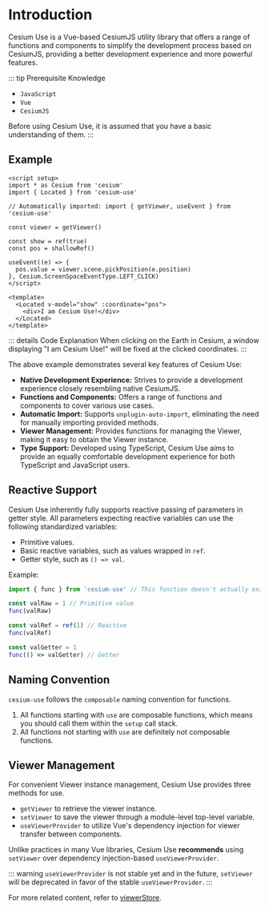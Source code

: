 # Introduction

Cesium Use is a Vue-based CesiumJS utility library that offers a range of functions and components to simplify the development process based on CesiumJS, providing a better development experience and more powerful features.

::: tip Prerequisite Knowledge

- `JavaScript`
- `Vue`
- `CesiumJS`

Before using Cesium Use, it is assumed that you have a basic understanding of them.
:::

## Example

```vue {5,7,12,18-20}
<script setup>
import * as Cesium from 'cesium'
import { Located } from 'cesium-use'

// Automatically imported: import { getViewer, useEvent } from 'cesium-use'

const viewer = getViewer()

const show = ref(true)
const pos = shallowRef()

useEvent((e) => {
  pos.value = viewer.scene.pickPosition(e.position)
}, Cesium.ScreenSpaceEventType.LEFT_CLICK)
</script>

<template>
  <Located v-model="show" :coordinate="pos">
    <div>I am Cesium Use!</div>
  </Located>
</template>
```

::: details Code Explanation
When clicking on the Earth in Cesium, a window displaying "I am Cesium Use!" will be fixed at the clicked coordinates.
:::

The above example demonstrates several key features of Cesium Use:

- **Native Development Experience:** Strives to provide a development experience closely resembling native CesiumJS.
- **Functions and Components:** Offers a range of functions and components to cover various use cases.
- **Automatic Import:** Supports `unplugin-auto-import`, eliminating the need for manually importing provided methods.
- **Viewer Management:** Provides functions for managing the Viewer, making it easy to obtain the Viewer instance.
- **Type Support:** Developed using TypeScript, Cesium Use aims to provide an equally comfortable development experience for both TypeScript and JavaScript users.

## Reactive Support

Cesium Use inherently fully supports reactive passing of parameters in getter style. All parameters expecting reactive variables can use the following standardized variables:

- Primitive values.
- Basic reactive variables, such as values wrapped in `ref`.
- Getter style, such as `() => val`.

Example:

```js
import { func } from 'cesium-use' // This function doesn't actually exist; this is just an example.

const valRaw = 1 // Primitive value
func(valRaw)

const valRef = ref(1) // Reactive
func(valRef)

const valGetter = 1
func(() => valGetter) // Getter
```

## Naming Convention

`cesium-use` follows the `composable` naming convention for functions.

1. All functions starting with `use` are composable functions, which means you should call them within the `setup` call stack.
2. All functions not starting with `use` are definitely not composable functions.

## Viewer Management

For convenient Viewer instance management, Cesium Use provides three methods for use.

- `getViewer` to retrieve the viewer instance.
- `setViewer` to save the viewer through a module-level top-level variable.
- `useViewerProvider` to utilize Vue's dependency injection for viewer transfer between components.

Unlike practices in many Vue libraries, Cesium Use **recommends** using `setViewer` over dependency injection-based `useViewerProvider`.

::: warning
`useViewerProvider` is not stable yet and in the future, `setViewer` will be deprecated in favor of the stable `useViewerProvider`.
:::

For more related content, refer to [viewerStore](composables/viewerStore.md).
